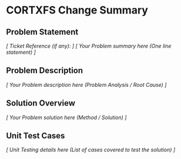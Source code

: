 # CORTXFS Change Summary
## Problem Statement
*[ Ticket Reference (if any): ]*
*[ Your Problem summary here (One line statement) ]*

## Problem Description
*[ Your Problem description here (Problem Analysis / Root Cause) ]*

## Solution Overview
*[ Your Problem solution here (Method / Solution) ]*

## Unit Test Cases
*[ Unit Testing details here (List of cases covered to test the solution) ]*

